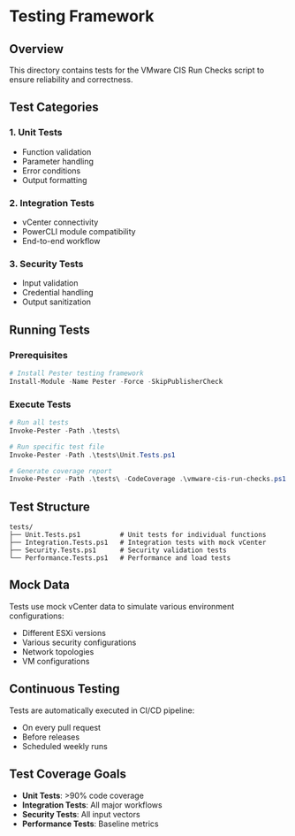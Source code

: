 # Testing Framework

## Overview

This directory contains tests for the VMware CIS Run Checks script to ensure reliability and correctness.

## Test Categories

### 1. Unit Tests
- Function validation
- Parameter handling
- Error conditions
- Output formatting

### 2. Integration Tests
- vCenter connectivity
- PowerCLI module compatibility
- End-to-end workflow

### 3. Security Tests
- Input validation
- Credential handling
- Output sanitization

## Running Tests

### Prerequisites
```powershell
# Install Pester testing framework
Install-Module -Name Pester -Force -SkipPublisherCheck
```

### Execute Tests
```powershell
# Run all tests
Invoke-Pester -Path .\tests\

# Run specific test file
Invoke-Pester -Path .\tests\Unit.Tests.ps1

# Generate coverage report
Invoke-Pester -Path .\tests\ -CodeCoverage .\vmware-cis-run-checks.ps1
```

## Test Structure

```
tests/
├── Unit.Tests.ps1          # Unit tests for individual functions
├── Integration.Tests.ps1   # Integration tests with mock vCenter
├── Security.Tests.ps1      # Security validation tests
└── Performance.Tests.ps1   # Performance and load tests
```

## Mock Data

Tests use mock vCenter data to simulate various environment configurations:
- Different ESXi versions
- Various security configurations
- Network topologies
- VM configurations

## Continuous Testing

Tests are automatically executed in CI/CD pipeline:
- On every pull request
- Before releases
- Scheduled weekly runs

## Test Coverage Goals

- **Unit Tests**: >90% code coverage
- **Integration Tests**: All major workflows
- **Security Tests**: All input vectors
- **Performance Tests**: Baseline metrics